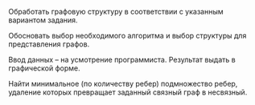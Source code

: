 Обработать графовую структуру в соответствии с указанным вариантом задания.

Обосновать выбор необходимого алгоритма и выбор структуры для представления графов. 

Ввод данных – на усмотрение программиста. Результат выдать в графической форме.


Найти минимальное (по количеству ребер) подмножество ребер, удаление которых превращает заданный связный граф в несвязный.
